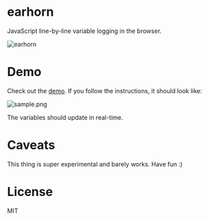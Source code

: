 earhorn
=======

JavaScript line-by-line variable logging in the browser.

![earhorn](https://raw.github.com/omphalos/earhorn/master/logo.jpg)

Demo
====

Check out the [demo](http://omphalos.github.io/earhorn/).  If you follow the instructions, it should look like:

![sample.png](https://raw.github.com/omphalos/earhorn/master/sample.png)

The variables should update in real-time.

Caveats
=======
This thing is super experimental and barely works.  Have fun :)

License
=======

MIT
